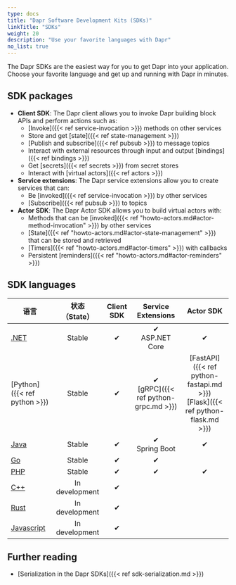 ```yaml
---
type: docs
title: "Dapr Software Development Kits (SDKs)"
linkTitle: "SDKs"
weight: 20
description: "Use your favorite languages with Dapr"
no_list: true
---
```


The Dapr SDKs are the easiest way for you to get Dapr into your application. Choose your favorite language and get up and running with Dapr in minutes.

## SDK packages

- **Client SDK**: The Dapr client allows you to invoke Dapr building block APIs and perform actions such as:
   - [Invoke]({{< ref service-invocation >}}) methods on other services
   - Store and get [state]({{< ref state-management >}})
   - [Publish and subscribe]({{< ref pubsub >}}) to message topics
   - Interact with external resources through input and output [bindings]({{< ref bindings >}})
   - Get [secrets]({{< ref secrets >}}) from secret stores
   - Interact with [virtual actors]({{< ref actors >}})
- **Service extensions**: The Dapr service extensions allow you to create services that can:
   - Be [invoked]({{< ref service-invocation >}}) by other services
   - [Subscribe]({{< ref pubsub >}}) to topics
- **Actor SDK**: The Dapr Actor SDK allows you to build virtual actors with:
   - Methods that can be [invoked]({{< ref "howto-actors.md#actor-method-invocation" >}}) by other services
   - [State]({{< ref "howto-actors.md#actor-state-management" >}}) that can be stored and retrieved
   - [Timers]({{< ref "howto-actors.md#actor-timers" >}}) with callbacks
   - Persistent [reminders]({{< ref "howto-actors.md#actor-reminders" >}})

## SDK languages

| 语言                                         |   状态 （State）   | Client SDK |            Service Extensions             |                                        Actor SDK                                         |
| ------------------------------------------ |:--------------:|:----------:|:-----------------------------------------:|:----------------------------------------------------------------------------------------:|
| [.NET](https://github.com/dapr/dotnet-sdk) |     Stable     |     ✔      |            ✔ </br>ASP.NET Core            |                                            ✔                                             |
| [Python]({{< ref python >}})               |     Stable     |     ✔      | ✔ </br>[gRPC]({{< ref python-grpc.md >}}) | [FastAPI]({{< ref python-fastapi.md >}})<br />[Flask]({{< ref python-flask.md >}}) |
| [Java](https://github.com/dapr/java-sdk)   |     Stable     |     ✔      |            ✔ </br>Spring Boot             |                                            ✔                                             |
| [Go](https://github.com/dapr/go-sdk)       |     Stable     |     ✔      |                     ✔                     |                                                                                          |
| [PHP](https://github.com/dapr/php-sdk)     |     Stable     |     ✔      |                     ✔                     |                                            ✔                                             |
| [C++](https://github.com/dapr/cpp-sdk)     | In development |     ✔      |                                           |                                                                                          |
| [Rust]()                                   | In development |     ✔      |                                           |                                                                                          |
| [Javascript]()                             | In development |     ✔      |                                           |                                                                                          |

## Further reading

- [Serialization in the Dapr SDKs]({{< ref sdk-serialization.md >}})
